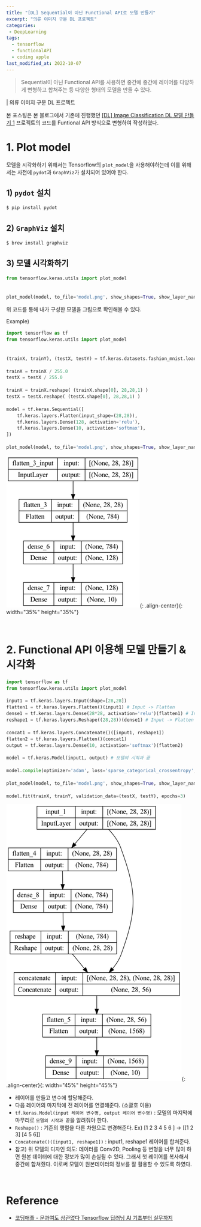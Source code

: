 ```yaml
---
title: "[DL] Sequential이 아닌 Functional API로 모델 만들기"
excerpt: "의류 이미지 구분 DL 프로젝트"
categories:
 - DeepLearning
tags:
  - tensorflow
  - functionalAPI
  - coding apple
last_modified_at: 2022-10-07
---
```


> Sequential이 아닌 Functional API를 사용하면 중간에 중간에 레이어를 다양하게 변형하고 합쳐주는 등 다양한 형태의 모델을 만들 수 있다.

| 의류 이미지 구분 DL 프로젝트

본 포스팅은 본 블로그에서 기존에 진행했던 
[[DL] Image Classification DL 모델 만들기 1](https://aijinsol.github.io/deeplearning/fashion_mnist/) 프로젝트의 코드를 Funtional API 방식으로 변형하여 작성하였다.

# 1. Plot model

모델을 시각화하기 위해서는 Tensorflow의 `plot_model`을 사용해야하는데 이를 위해서는 사전에 `pydot`과 `GraphViz`가 설치되어 있어야 한다.

## 1) `pydot` 설치
```bash
$ pip install pydot
```

## 2) `GraphViz` 설치
```bash
$ brew install graphviz
```

## 3) 모델 시각화하기
```python
from tensorflow.keras.utils import plot_model


plot_model(model, to_file='model.png', show_shapes=True, show_layer_names=True)
```
위 코드를 통해 내가 구성한 모델을 그림으로 확인해볼 수 있다. <br>

Example)
```python
import tensorflow as tf
from tensorflow.keras.utils import plot_model


(trainX, trainY), (testX, testY) = tf.keras.datasets.fashion_mnist.load_data()

trainX = trainX / 255.0
testX = testX / 255.0

trainX = trainX.reshape( (trainX.shape[0], 28,28,1) )
testX = testX.reshape( (testX.shape[0], 28,28,1) )

model = tf.keras.Sequential([
    tf.keras.layers.Flatten(input_shape=(28,28)),
    tf.keras.layers.Dense(128, activation='relu'),
    tf.keras.layers.Dense(10, activation='softmax'),
])

plot_model(model, to_file='model.png', show_shapes=True, show_layer_names=True)
```
![image01](/assets/images/2022-10-07-functionalAPI_01.png){: .align-center}{: width="35%" height="35%"}

<br>

# 2. Functional API 이용해 모델 만들기 & 시각화

```python
import tensorflow as tf
from tensorflow.keras.utils import plot_model

input1 = tf.keras.layers.Input(shape=[28,28])
flatten1 = tf.keras.layers.Flatten()(input1) # Input -> Flatten
dense1 = tf.keras.layers.Dense(28*28, activation='relu')(flatten1) # Input -> Flatten -> Dense
reshape1 = tf.keras.layers.Reshape((28,28))(dense1) # Input -> Flatten -> Dense -> Reshape

concat1 = tf.keras.layers.Concatenate()([input1, reshape1])
flatten2 = tf.keras.layers.Flatten()(concat1)
output = tf.keras.layers.Dense(10, activation='softmax')(flatten2)

model = tf.keras.Model(input1, output) # 모델의 시작과 끝

model.compile(optimizer='adam', loss='sparse_categorical_crossentropy', metrics=['accuracy'])

plot_model(model, to_file='model.png', show_shapes=True, show_layer_names=True)

model.fit(trainX, trainY, validation_data=(testX, testY), epochs=3)
```
![image02](/assets/images/2022-10-07-functionalAPI_02.png){: .align-center}{: width="45%" height="45%"}

+ 레이어를 만들고 변수에 할당해준다.
+ 다음 레이어의 마지막에 전 레이어를 연결해준다. (소괄호 이용)
+ `tf.keras.Model(input 레이어 변수명, output 레이어 변수명)` : 모델의 마지막에 마무리로 `모델의 시작과 끝`을 알려줘야 한다.
+ `Reshape()` : 기존의 행렬을 다른 차원으로 변경해준다. Ex) [1 2 3 4 5 6 ] → [[1 2 3] [4 5 6]]
+ `Concatenate()([input1, reshape1])` : input1, reshape1 레이어를 합쳐준다.
+ 참고) 위 모델의 디자인 의도: 데이터를 Conv2D, Pooling 등 변형을 너무 많이 하면 원본 데이터에 대한 정보가 많이 손실될 수 있다. 그래서 첫 레이어를 복사해서 중간에 합쳐줬다. 이로써 모델이 원본데이터의 정보를 잘 활용할 수 있도록 하였다.

<br>

# Reference
+ [코딩애플 - 문과여도 상관없다 Tensorflow 딥러닝 AI 기초부터 실무까지](https://codingapple.com/course/python-deep-learning/)